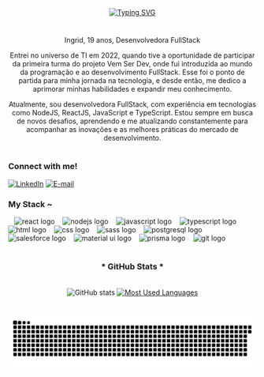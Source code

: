 <div align="center">
 <a href="https://git.io/typing-svg">
   <img src="https://readme-typing-svg.demolab.com?font=Fira+Code&weight=500&size=22&pause=1000&color=F753C9&center=true&vCenter=true&random=false&width=524&lines=%E2%8A%B9+Welcome+to+my+profile!+%E2%8A%B9+" alt="Typing SVG" />
 </a>
</div> 

#

<p align="center">
Ingrid, 19 anos, Desenvolvedora FullStack
</p>

<p align="center">
Entrei no universo de TI em 2022, quando tive a oportunidade de participar da primeira turma do projeto Vem Ser Dev, onde fui introduzida ao mundo da programação e ao desenvolvimento FullStack. Esse foi o ponto de partida para minha jornada na tecnologia, e desde então, me dedico a aprimorar minhas habilidades e expandir meu conhecimento.
</p>

<p align="center">
Atualmente, sou desenvolvedora FullStack, com experiência em tecnologias como NodeJS, ReactJS, JavaScript e TypeScript. Estou sempre em busca de novos desafios, aprendendo e me atualizando constantemente para acompanhar as inovações e as melhores práticas do mercado de desenvolvimento.
</p>

#

<img align="right" alt="" height="190px" src="https://i.pinimg.com/1200x/76/09/46/7609468e97e15d1da8d14d534be7366c.jpg">

<h3 align="left">Connect with me!</h3>

[![LinkedIn](https://img.shields.io/badge/-LinkedIn-000?style=for-the-badge&logo=linkedin&logoColor=FF00F6&color:FFF)](https://www.linkedin.com/in/ingrid-isabela-altafini/)
[![E-mail](https://img.shields.io/badge/-Email-000?style=for-the-badge&logo=microsoft-outlook&logoColor=FF00F6&color:FFF)](mailto:ingridaltafini225@gmail.com)

<h3 align="left">My Stack ~</h3>

<div align="left">
  <img width="8" />
  <img src="https://cdn.jsdelivr.net/gh/devicons/devicon@latest/icons/react/react-original.svg" height="25" alt="react logo"  />
  <img width="8" />
  <img src="https://cdn.jsdelivr.net/gh/devicons/devicon@latest/icons/nodejs/nodejs-original-wordmark.svg" height="25" alt="nodejs logo"  />
  <img width="8" />
  <img src="https://cdn.jsdelivr.net/gh/devicons/devicon@latest/icons/javascript/javascript-plain.svg" height="25" alt="javascript logo"  />
  <img width="8" />
  <img src="https://cdn.jsdelivr.net/gh/devicons/devicon@latest/icons/typescript/typescript-plain.svg" height="25" alt="typescript logo"  />
  <img width="8" />
  <img src="https://cdn.jsdelivr.net/gh/devicons/devicon@latest/icons/html5/html5-original.svg" height="25" alt="html logo"  />
  <img width="8" />
  <img src="https://cdn.jsdelivr.net/gh/devicons/devicon@latest/icons/css3/css3-original.svg" height="25" alt="css logo"  />
  <img width="8" />
  <img src="https://cdn.jsdelivr.net/gh/devicons/devicon@latest/icons/sass/sass-original.svg" height="25" alt="sass logo"  />
  <img width="8" />
  <img src="https://cdn.jsdelivr.net/gh/devicons/devicon/icons/postgresql/postgresql-original.svg" height="25" alt="postgresql logo"  />
  <img width="8" />
  <img src="https://cdn.jsdelivr.net/gh/devicons/devicon@latest/icons/salesforce/salesforce-original.svg" height="25" alt="salesforce logo"  />
   <img width="8" />
  <img src="https://cdn.jsdelivr.net/gh/devicons/devicon@latest/icons/materialui/materialui-original.svg" height="25" alt="material ui logo"  />
   <img width="8" />
  <img src="https://cdn.jsdelivr.net/gh/devicons/devicon@latest/icons/prisma/prisma-original.svg" height="25" alt="prisma logo"  />
  <img width="8" />
  <img src="https://cdn.jsdelivr.net/gh/devicons/devicon@latest/icons/git/git-original.svg" height="25" alt="git logo"  />
</div>

#

<div style="text-align: center;" align="center">
  <h3>* GitHub Stats *</h3>
  <br>
  <img src="https://github-readme-stats-git-masterrstaa-rickstaa.vercel.app/api?username=IngridAltafini&hide_title=true&show_icons=true&include_all_commits=false&count_private=true&line_height=25&hide=issues&bg_color=000&title_color=FF00F6&text_color=FFF&border_radius=3&border_color=36123c&icon_color=FF00F6&theme=jolly" alt="GitHub stats">

  <a href="https://github.com/IngridAltafini/github-readme-stats">
    <img src="https://github-readme-stats-git-masterrstaa-rickstaa.vercel.app/api/top-langs/?username=IngridAltafini&line_height=10&card_width=290&layout=compact&hide_title=false&count_private=true&langs_count=4&show_icons=true&title_color=FF00F6&hide=html,scss,less&bg_color=000&text_color=8B8B8B&border_radius=3&border_color=561760&count_private=true" alt="Most Used Languages">
  </a>
</div>

#

<picture align="center">
  <source media="(prefers-color-scheme: dark)" srcset="https://raw.githubusercontent.com/IngridAltafini/IngridAltafini/output/github-contribution-grid-snake-dark.svg">
  <source media="(prefers-color-scheme: light)" srcset="https://raw.githubusercontent.com/IngridAltafini/IngridAltafini/output/github-contribution-grid-snake-dark.svg">
  <img align="center" alt="github contribution grid snake animation" src="https://raw.githubusercontent.com/IngridAltafini/IngridAltafini/output/github-contribution-grid-snake.svg">
</picture>
